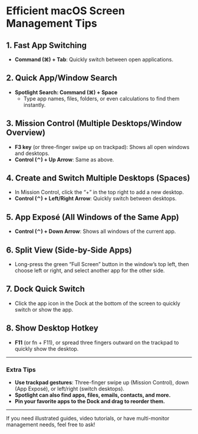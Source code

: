 # Efficient macOS Screen Management Tips

## 1. Fast App Switching
- **Command (⌘) + Tab**: Quickly switch between open applications.

## 2. Quick App/Window Search
- **Spotlight Search: Command (⌘) + Space**
  - Type app names, files, folders, or even calculations to find them instantly.

## 3. Mission Control (Multiple Desktops/Window Overview)
- **F3 key** (or three-finger swipe up on trackpad): Shows all open windows and desktops.
- **Control (⌃) + Up Arrow**: Same as above.

## 4. Create and Switch Multiple Desktops (Spaces)
- In Mission Control, click the “+” in the top right to add a new desktop.
- **Control (⌃) + Left/Right Arrow**: Quickly switch between desktops.

## 5. App Exposé (All Windows of the Same App)
- **Control (⌃) + Down Arrow**: Shows all windows of the current app.

## 6. Split View (Side-by-Side Apps)
- Long-press the green “Full Screen” button in the window’s top left, then choose left or right, and select another app for the other side.

## 7. Dock Quick Switch
- Click the app icon in the Dock at the bottom of the screen to quickly switch or show the app.

## 8. Show Desktop Hotkey
- **F11** (or fn + F11), or spread three fingers outward on the trackpad to quickly show the desktop.

---

### Extra Tips
- **Use trackpad gestures**: Three-finger swipe up (Mission Control), down (App Exposé), or left/right (switch desktops).
- **Spotlight can also find apps, files, emails, contacts, and more.**
- **Pin your favorite apps to the Dock and drag to reorder them.**

---

If you need illustrated guides, video tutorials, or have multi-monitor management needs, feel free to ask! 